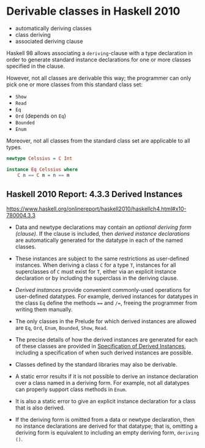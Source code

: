 # Derivable classes in Haskell 2010

- automatically deriving classes
- class deriving
- associated deriving clause

Haskell 98 allows associating a `deriving`-clause with a type declaration in order to generate standard instance declarations for one or more classes specified in the clause.

However, not all classes are derivable this way; the programmer can only pick one or more classes from this standard class set:
- `Show`
- `Read`
- `Eq`
- `Ord` (depends on `Eq`)
- `Bounded`
- `Enum`

Moreover, not all classes from the standard class set are applicable to all types.

```hs
newtype Celssius = C Int

instance Eq Celssius where
    C n == C m = n == m
```

## Haskell 2010 Report: 4.3.3 Derived Instances

https://www.haskell.org/onlinereport/haskell2010/haskellch4.html#x10-780004.3.3

* Data and newtype declarations may contain an *optional deriving form (clause)*. If the clause is included, then *derived instance declarations* are automatically generated for the datatype in each of the named classes.

* These instances are subject to the same restrictions as user-defined instances. When deriving a class `C` for a type `T`, instances for all superclasses of `C` must exist for `T`, either via an explicit instance declaration or by including the superclass in the deriving clause.

* *Derived instances* provide convenient commonly-used operations for user-defined datatypes. For example, derived instances for datatypes in the class `Eq` define the methods `==` and `/=`, freeing the programmer from writing them manually.

* The only classes in the Prelude for which derived instances are allowed are `Eq`, `Ord`, `Enum`, `Bounded`, `Show`, `Read`.

* The precise details of how the derived instances are generated for each of these classes are provided in [Specification of Derived Instances](https://www.haskell.org/onlinereport/haskell2010/haskellch11.html#x18-18200011), including a specification of when such derived instances are possible.

* Classes defined by the standard libraries may also be derivable.

* A static error results if it is not possible to derive an instance declaration over a class named in a deriving form. For example, not all datatypes can properly support class methods in `Enum`.

* It is also a static error to give an explicit instance declaration for a class that is also derived.

* If the deriving form is omitted from a data or newtype declaration, then no instance declarations are derived for that datatype; that is, omitting a deriving form is equivalent to including an empty deriving form, `deriving ()`.
